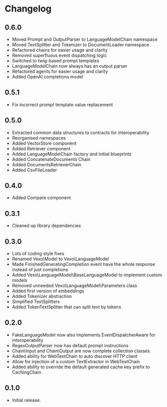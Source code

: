 # Changelog

## 0.6.0

* Moved Prompt and OutputParser to LanguageModelChain namespace
* Moved TextSplitter and Tokenizer to DocumentLoader namespace
* Refactored chains for easier usage and clarity
* Removed superfluous event dispatching logic
* Switched to twig-based prompt templates
* LanguageModelChain now always has an output parser
* Refactored agents for easier usage and clarity
* Added OpenAI completions model

## 0.5.1

* Fix incorrect prompt template value replacement

## 0.5.0

* Extracted common data structures to contracts for interoperability
* Reorganised namespaces
* Added VectorStore component
* Added Retriever component
* Added LanguageModelChain factory and initial blueprints
* Added ConcatenateDocuments Chain
* Added DocumentsRetrieverChain
* Added CsvFileLoader

## 0.4.0

* Added Compare component

## 0.3.1

* Cleaned up library dependencies

## 0.3.0

* Lots of coding style fixes
* Renamed Vexo\Model to Vexo\LanguageModel
* Made FinishedGeneratingCompletion event have the whole response instead of just completions
* Added Vexo\LanguageModel\BaseLanguageModel to implement custom models
* Removed unneeded Vexo\LanguageModel\Parameters class
* Added first version of embeddings
* Added Tokenizer abstraction
* Simplified TextSplitters
* Added TokenTextSplitter that can split text by tokens

## 0.2.0

* FakeLanguageModel now also implements EventDispatcherAware for interoperability
* RegexOutputParser now has default prompt instructions
* Chain\Input and Chain\Output are now complete collection classes
* Added ability for WebTextChain to auto discover HTTP client
* Allow for injection of a custom TextExtractor in WebTextChain
* Added ability to override the default generated cache key prefix to CachingChain

## 0.1.0

* Initial release.

